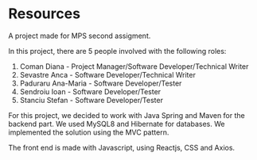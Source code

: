 # Resources
A project made for MPS second assigment.

In this project, there are 5 people involved with the following roles:

1. Coman Diana - Project Manager/Software Developer/Technical Writer
2. Sevastre Anca - Software Developer/Technical Writer
3. Paduraru Ana-Maria - Software Developer/Tester
4. Sendroiu Ioan - Software Developer/Tester
5. Stanciu Stefan - Software Developer/Tester

For this project, we decided to work with Java Spring and Maven for the backend part. We used MySQL8 and Hibernate for databases. We implemented the solution using the MVC pattern. 

The front end is made with Javascript, using Reactjs, CSS and Axios.
